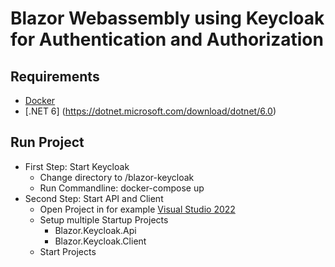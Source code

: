 # Blazor Webassembly using Keycloak for Authentication and Authorization

## Requirements
- [Docker](https://www.docker.com/products/docker-desktop)
- [.NET 6] (https://dotnet.microsoft.com/download/dotnet/6.0)

## Run Project

- First Step: Start Keycloak
  - Change directory to /blazor-keycloak
  - Run Commandline: docker-compose up
- Second Step: Start API and Client
  - Open Project in for example [Visual Studio 2022](https://visualstudio.microsoft.com/de/launch/)
  - Setup multiple Startup Projects
    - Blazor.Keycloak.Api
    - Blazor.Keycloak.Client
  - Start Projects


